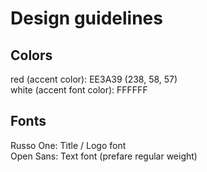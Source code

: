 # Design guidelines

## Colors
red (accent color): EE3A39 (238, 58, 57)  
white (accent font color): FFFFFF

## Fonts
Russo One: Title / Logo font  
Open Sans: Text font (prefare regular weight)